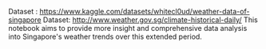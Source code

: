 Dataset : https://www.kaggle.com/datasets/whitecl0ud/weather-data-of-singapore
Dataset:  http://www.weather.gov.sg/climate-historical-daily/
This notebook aims to provide more insight and comprehensive data analysis into Singapore's weather trends over this extended period.
